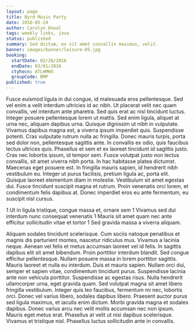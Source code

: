 ```yaml
---
layout: page
title: Byrd Music Party
date: 2016-05-24
author: Carolyn Oneal
tags: weekly links, java
status: published
summary: Sed dictum, ex sit amet convallis maximus, velit.
banner: images/banner/leisure-05.jpg
booking:
  startDate: 02/28/2016
  endDate: 03/01/2016
  ctyhocn: ATLHMHX
  groupCode: BMP
published: true
---
```

Fusce euismod ligula in dui congue, id malesuada eros pellentesque. Sed vel enim a velit interdum ultricies id ac nibh. Ut placerat velit nec quam convallis, vel interdum ante pharetra. Sed quis erat ac nisl tincidunt luctus. Integer posuere pellentesque lorem ut mattis. Sed enim ligula, aliquet at urna nec, aliquam dapibus urna. Quisque dignissim ut nibh in vulputate. Vivamus dapibus magna est, a viverra ipsum imperdiet quis. Suspendisse potenti. Cras vulputate rutrum nulla ac fringilla. Donec mauris turpis, porta sed dolor non, pellentesque sagittis ante. In convallis ex odio, quis faucibus lectus ultrices quis. Phasellus et sem et ex laoreet tincidunt id sagittis justo. Cras nec lobortis ipsum, id tempor sem. Fusce volutpat justo non lectus convallis, sit amet viverra nibh porta.
In hac habitasse platea dictumst. Maecenas eget posuere est. In fringilla mauris sapien, id hendrerit nibh vestibulum eu. Integer ut purus facilisis, pretium ligula ac, porta elit. Quisque laoreet elementum diam in molestie. Vestibulum sit amet egestas dui. Fusce tincidunt suscipit magna et rutrum. Proin venenatis orci lorem, et condimentum felis dapibus at. Donec imperdiet eros eu ante fermentum, eu suscipit nisl cursus.

1 Ut in ligula tristique, congue massa et, ornare sem
1 Vivamus sed dui interdum nunc consequat venenatis
1 Mauris sit amet quam nec ante efficitur sollicitudin vitae et tortor
1 Sed gravida massa a viverra aliquam.

Aliquam sodales tincidunt scelerisque. Cum sociis natoque penatibus et magnis dis parturient montes, nascetur ridiculus mus. Vivamus a lacinia neque. Aenean vel felis et metus accumsan laoreet vel id felis. In sagittis dapibus elit sit amet bibendum. Proin porttitor interdum blandit. Sed congue efficitur pellentesque. Nullam posuere massa in lorem porttitor sagittis. Mauris laoreet et nulla eu interdum. Duis et mauris sapien. Nullam orci dui, semper et sapien vitae, condimentum tincidunt purus. Suspendisse lacinia ante non vehicula porttitor. Suspendisse ac egestas risus. Nulla hendrerit ullamcorper urna, eget gravida quam.
Sed volutpat magna sit amet libero fringilla vestibulum. Integer quis leo faucibus, fermentum mi nec, lobortis orci. Donec vel varius libero, sodales dapibus libero. Praesent auctor purus sed ligula maximus, et iaculis enim dictum. Morbi gravida magna et sodales dapibus. Donec varius arcu nec velit mollis accumsan nec non ipsum. Mauris eget metus erat. Phasellus at velit ut nisi dapibus scelerisque. Vivamus et tristique nisl. Phasellus luctus sollicitudin ante in convallis.
